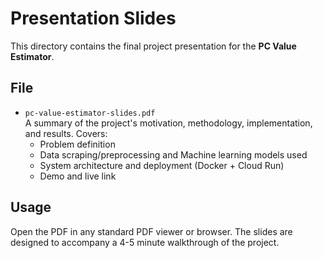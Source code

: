 # Presentation Slides

This directory contains the final project presentation for the **PC Value Estimator**.

## File

- `pc-value-estimator-slides.pdf`  
  A summary of the project's motivation, methodology, implementation, and results. Covers:
  - Problem definition
  - Data scraping/preprocessing and Machine learning models used
  - System architecture and deployment (Docker + Cloud Run)
  - Demo and live link

## Usage

Open the PDF in any standard PDF viewer or browser.
The slides are designed to accompany a 4-5 minute walkthrough of the project.
